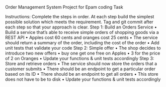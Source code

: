 Order Management System Project for Epam coding Task

Instructions: Complete the steps in order. At each step build the simplest possible solution which meets the requirement. Tag and git commit after each step so that your approach is clear. Step 1: Build an Orders Service • Build a service that’s able to receive simple orders of shopping goods via a REST API • Apples cost 60 cents and oranges cost 25 cents • The service should return a summary of the order, including the cost of the order • Add unit tests that validate your code Step 2: Simple offer • The shop decides to introduce two new offers • buy one get one free on Apples • 3 for the price of 2 on Oranges • Update your functions & unit tests accordingly Step 3: Store and retrieve orders • The service should now store the orders that a customer submits • There should be an endpoint to get a particular order based on its ID • There should be an endpoint to get all orders • This store does not have to be to disk • Update your functions & unit tests accordingly
